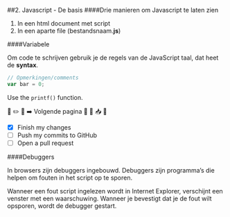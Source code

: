 
##2. Javascript - De basis
####Drie manieren om Javascript te laten zien
1. In een html document met script
2. In een aparte file (bestandsnaam.**js**)

####Variabele 

Om code te schrijven gebruik je de regels van de JavaScript taal, dat heet de **syntax**. 


```javascript
// Opmerkingen/comments
var bar = 0;
```
Use the `printf()` function.

 :checkered_flag:
 :pencil2:
  :memo:
 :arrow_right: Volgende pagina
  :open_file_folder:
   :page_facing_up:
    :inbox_tray:
     :calendar:

- [x] Finish my changes
- [ ] Push my commits to GitHub
- [ ] Open a pull request

####Debuggers

In browsers zijn debuggers ingebouwd. Debuggers zijn programma’s die helpen om fouten in het script op te sporen.

Wanneer een fout script ingelezen wordt in Internet Explorer, verschijnt een venster met een waarschuwing. Wanneer je bevestigt dat je de fout wilt opsporen, wordt de debugger gestart.
